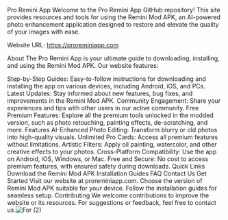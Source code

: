 Pro Remini App
Welcome to the Pro Remini App GitHub repository! This site provides resources and tools for using the Remini Mod APK, an AI-powered photo enhancement application designed to restore and elevate the quality of your images with ease.

Website URL: https://proreminiapp.com

About
The Pro Remini App is your ultimate guide to downloading, installing, and using the Remini Mod APK. Our website features:

Step-by-Step Guides: Easy-to-follow instructions for downloading and installing the app on various devices, including Android, iOS, and PCs.
Latest Updates: Stay informed about new features, bug fixes, and improvements in the Remini Mod APK.
Community Engagement: Share your experiences and tips with other users in our active community.
Free Premium Features: Explore all the premium tools unlocked in the modded version, such as photo retouching, painting effects, de-scratching, and more.
Features
AI-Enhanced Photo Editing: Transform blurry or old photos into high-quality visuals.
Unlimited Pro Cards: Access all premium features without limitations.
Artistic Filters: Apply oil painting, watercolor, and other creative effects to your photos.
Cross-Platform Compatibility: Use the app on Android, iOS, Windows, or Mac.
Free and Secure: No cost to access premium features, with ensured safety during downloads.
Quick Links
Download the Remini Mod APK
Installation Guides
FAQ
Contact Us
Get Started
Visit our website at proreminiapp.com.
Choose the version of Remini Mod APK suitable for your device.
Follow the installation guides for seamless setup.
Contributing
We welcome contributions to improve the website or its resources. For suggestions or feedback, feel free to contact us.![For (2)](https://github.com/user-attachments/assets/b3e95224-547d-477f-b840-1706c3b14f40)

